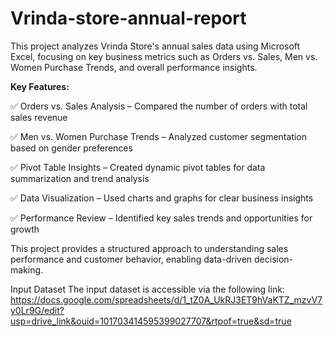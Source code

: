 # Vrinda-store-annual-report
This project analyzes Vrinda Store's annual sales data using Microsoft Excel, focusing on key business metrics such as Orders vs. Sales, Men vs. Women Purchase Trends, and overall performance insights.

**Key Features:**

✅ Orders vs. Sales Analysis – Compared the number of orders with total sales revenue

✅ Men vs. Women Purchase Trends – Analyzed customer segmentation based on gender preferences

✅ Pivot Table Insights – Created dynamic pivot tables for data summarization and trend analysis

✅ Data Visualization – Used charts and graphs for clear business insights

✅ Performance Review – Identified key sales trends and opportunities for growth


This project provides a structured approach to understanding sales performance and customer behavior, enabling data-driven decision-making. 

Input Dataset The input dataset is accessible via the following link:
https://docs.google.com/spreadsheets/d/1_tZ0A_UkRJ3ET9hVaKTZ_mzvV7y0Lr9G/edit?usp=drive_link&ouid=101703414595399027707&rtpof=true&sd=true
